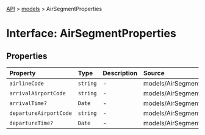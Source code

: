 [API](../../index.md) > [models](../index.md) > AirSegmentProperties

# Interface: AirSegmentProperties

## Properties

| Property | Type | Description | Source |
| :------ | :------ | :------ | :------ |
| `airlineCode` | `string` | - | models/AirSegment.ts:61 |
| `arrivalAirportCode` | `string` | - | models/AirSegment.ts:63 |
| `arrivalTime?` | `Date` | - | models/AirSegment.ts:65 |
| `departureAirportCode` | `string` | - | models/AirSegment.ts:62 |
| `departureTime?` | `Date` | - | models/AirSegment.ts:64 |
